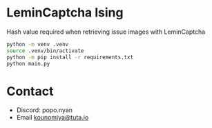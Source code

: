 # LeminCaptcha lsing
Hash value required when retrieving issue images with LeminCaptcha

```bash
python -m venv .venv
source .venv/bin/activate
python -m pip install -r requirements.txt
python main.py
```
# Contact

- Discord: popo.nyan
- Email [kounomiya@tuta.io](mailto:kounomiya@tuta.io)
